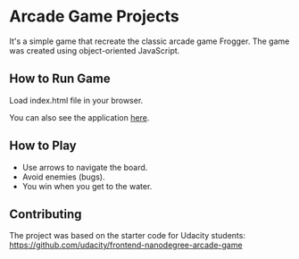 # Arcade Game Projects
It's a simple game that recreate the classic arcade game Frogger. The game was created using object-oriented JavaScript.

## How to Run Game
Load index.html file in your browser.

You can also see the application [here](https://frydzia.github.io/arcadyGame/).

## How to Play
* Use arrows to navigate the board.
* Avoid enemies (bugs).
* You win when you get to the water.

## Contributing
The project was based on the starter code for Udacity students: https://github.com/udacity/frontend-nanodegree-arcade-game
